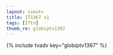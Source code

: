 ```yaml
--- 
layout: sieutv
title: IT1367 s1
tags: [ITtv]
thumb_re: globiptv1367
---
```

{% include tvadv key="globiptv1367" %} 

